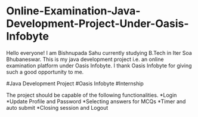 # Online-Examination-Java-Development-Project-Under-Oasis-Infobyte

Hello everyone!
I am Bishnupada Sahu currently studying B.Tech in Iter Soa Bhubaneswar. 
This is my java development project i.e. an online examination platform under Oasis Infobyte.
I thank Oasis Infobyte for giving such a good opportunity to me.

#Java Development Project
#Oasis Infobyte
#Internship



The project should be capable of the following functionalities.
*Login
*Update Profile and Password
*Selecting answers for MCQs
*Timer and auto submit
*Closing session and Logout
